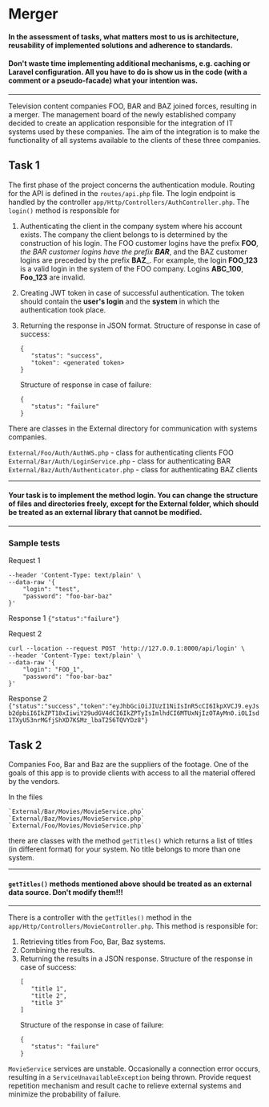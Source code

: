 Merger
=====

#### In the assessment of tasks, what matters most to us is architecture, reusability of implemented solutions and adherence to standards.
#### Don't waste time implementing additional mechanisms, e.g. caching or Laravel configuration. All you have to do is show us in the code (with a comment or a pseudo-facade) what your intention was.

---


Television content companies FOO, BAR and BAZ joined forces, resulting in a merger. The management board of the newly established company decided to create an application responsible for the integration of IT systems used by these companies. The aim of the integration is to make the functionality of all systems available to the clients of these three companies.

## Task 1

The first phase of the project concerns the authentication module.
Routing for the API is defined in the `routes/api.php` file.
The login endpoint is handled by the controller `app/Http/Controllers/AuthController.php`.
The `login()` method is responsible for


1. Authenticating the client in the company system where his account exists. The company the client belongs to is determined by the construction of his login. The FOO customer logins have the prefix **FOO**_, the BAR customer logins have the prefix **BAR**_, and the BAZ customer logins are preceded by the prefix **BAZ**_. For example, the login **FOO_123** is a valid login in the system of the FOO company. Logins **ABC_100**, **Foo_123** are invalid.
2. Creating JWT token in case of successful authentication. The token should contain the **user's login** and the **system** in which the authentication took place.
3. Returning the response in JSON format.
   Structure of response in case of success:
   ```
   {
      "status": "success",
      "token": <generated token>
   }
   ```

   Structure of response in case of failure:
   ```
   {
      "status": "failure"
   }
   ```

There are classes in the External directory for communication with systems companies.

`External/Foo/Auth/AuthWS.php` - class for authenticating clients FOO
`External/Bar/Auth/LoginService.php` - class for authenticating BAR
`External/Baz/Auth/Authenticator.php` - class for authenticating BAZ clients

--- 

#### Your task is to implement the method login. You can change the structure of files and directories freely, except for the External folder, which should be treated as an external library that cannot be modified.

---

### Sample tests

Request 1
```curl --location --request POST 'http://127.0.0.1:8000/api/login' \
--header 'Content-Type: text/plain' \
--data-raw '{
    "login": "test",
    "password": "foo-bar-baz"
}'
```

Response 1
```{"status":"failure"}```


Request 2
```
curl --location --request POST 'http://127.0.0.1:8000/api/login' \
--header 'Content-Type: text/plain' \
--data-raw '{
    "login": "FOO_1",
    "password": "foo-bar-baz"
}'
```

Response 2
```{"status":"success","token":"eyJhbGciOiJIUzI1NiIsInR5cCI6IkpXVCJ9.eyJsb2dpbiI6IkZPT18xIiwiY29udGV4dCI6IkZPTyIsImlhdCI6MTUxNjIzOTAyMn0.iOLIsd1TXyU53nrMGfjShXD7KSMz_lbaT256TQVYDz8"}```


## Task 2

Companies Foo, Bar and Baz are the suppliers of the footage. One of the goals of this app is to provide clients with access to all the material offered by the vendors.

In the files
```
`External/Bar/Movies/MovieService.php`
`External/Baz/Movies/MovieService.php`
`External/Foo/Movies/MovieService.php`
```
there are classes with the method `getTitles()` which returns a list of titles (in different format) for your system. No title belongs to more than one system.

---

#### `getTitles()` methods mentioned above should be treated as an external data source. Don't modify them!!!

---

There is a controller with the `getTitles()` method in the `app/Http/Controllers/MovieController.php`.
This method is responsible for:
1. Retrieving titles from Foo, Bar, Baz systems.
2. Combining the results.
3. Returning the results in a JSON response. Structure of the response in case of success:
   ```
   [
      "title 1",
      "title 2",
      "title 3"
   ]
   ```
   Structure of the response in case of failure:
   ```
   {
      "status": "failure"
   }
   ```

`MovieService` services are unstable. Occasionally a connection error occurs,
resulting in a `ServiceUnavailableException` being thrown. Provide request repetition
mechanism and result cache to relieve external systems and minimize the probability of failure.

